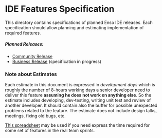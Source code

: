# IDE Features Specification

This directory contains specifications of planned Enso IDE releases. Each specification should
allow planning and estimating implementation of required features. 

##### Planned Releases:
* [Community Release](./community-release.md)
* [Business Release](./business-release.md) (specification in progress)

### Note about Estimates

Each estimate in this document is expressed in _development days_ which is roughly the number of 
8-hours working days a senior developer need to deliver this feature **assuming he does not
work on anything else**. So the estimate includes developing, dev-testing, writing unit test and
review of another developer. It should contain also the buffer for possible unexpected problems
related to the feature. The estimate does not include design talks, meetings, fixing old bugs, etc.

[This spreadsheet](https://docs.google.com/spreadsheets/d/1_FfeCXc7TZESKsrfHFihaCWDOz-LBVQNLYsTv_ptXhc/edit#gid=1520864697) 
may be used if you need express the time required for some set of features in the real team sprints.
